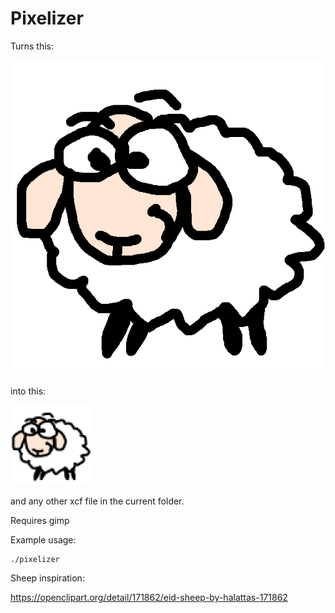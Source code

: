 Pixelizer
=========

Turns this:

![ugly baah](sheep_src.png)

into this:

![pretty baah](sheep.png)

and any other xcf file in the current folder.

Requires gimp

Example usage:

```shell
./pixelizer
```

Sheep inspiration:

https://openclipart.org/detail/171862/eid-sheep-by-halattas-171862
